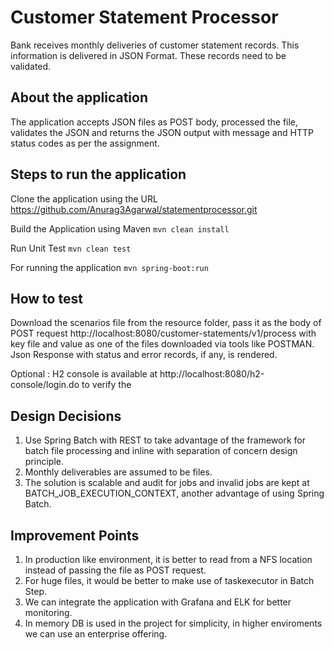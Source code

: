 # Customer Statement Processor
Bank receives monthly deliveries of customer statement records. This information is delivered in JSON Format.
These records need to be validated.

## About the application
The application accepts JSON files as POST body, processed the file, validates the JSON and returns the JSON output with message and HTTP status codes as per the
assignment.

## Steps to run the application

Clone the application using the URL https://github.com/Anurag3Agarwal/statementprocessor.git

Build the Application using Maven `mvn clean install`

Run Unit Test `mvn clean test`

For running the application `mvn spring-boot:run`

## How to test

Download the scenarios file from the resource folder, pass it as the body of POST request http://localhost:8080/customer-statements/v1/process with key file and value as one of the files downloaded via tools like POSTMAN. Json Response with status and error records, if any, is rendered.

Optional : H2 console is available at http://localhost:8080/h2-console/login.do to verify the 

## Design Decisions

1) Use Spring Batch with REST to take advantage of the framework for batch file processing and inline with separation of concern design principle.
2) Monthly deliverables are assumed to be files.
3) The solution is scalable and audit for jobs and invalid jobs are kept at BATCH_JOB_EXECUTION_CONTEXT, another advantage of using Spring Batch.

## Improvement Points
1) In production like environment, it is better to read from a NFS location instead of passing the file as POST request.
2) For huge files, it would be better to make use of taskexecutor in Batch Step.
3) We can integrate the application with Grafana and ELK for better monitoring.
4) In memory DB is used in the project for simplicity, in higher enviroments we can use an enterprise offering. 

